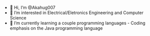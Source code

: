 - 👋 Hi, I’m @Akahug007
- 👀 I’m interested in Electrical/Eletronics Engineering and Computer Science
- 🌱 I’m currently learning a couple programming languages
      - Coding emphasis on the Java programming language

<!---
Akahug007/Akahug007 is a ✨ special ✨ repository because its `README.md` (this file) appears on your GitHub profile.
You can click the Preview link to take a look at your changes.
--->
